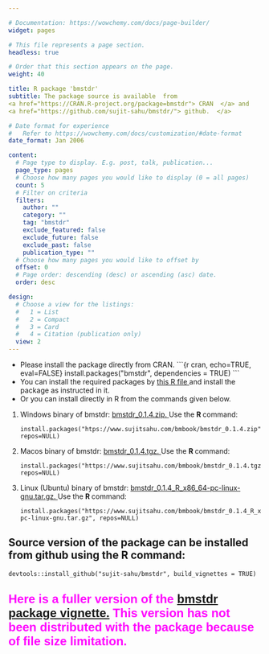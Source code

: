 ```yaml
---

# Documentation: https://wowchemy.com/docs/page-builder/
widget: pages

# This file represents a page section.
headless: true

# Order that this section appears on the page.
weight: 40

title: R package 'bmstdr'
subtitle: The package source is available  from
<a href="https://CRAN.R-project.org/package=bmstdr"> CRAN  </a> and 
<a href="https://github.com/sujit-sahu/bmstdr/"> github.  </a>

# Date format for experience
#   Refer to https://wowchemy.com/docs/customization/#date-format
date_format: Jan 2006

content:
  # Page type to display. E.g. post, talk, publication...
  page_type: pages
  # Choose how many pages you would like to display (0 = all pages)
  count: 5
  # Filter on criteria
  filters:
    author: ""
    category: ""
    tag: "bmstdr"
    exclude_featured: false
    exclude_future: false
    exclude_past: false
    publication_type: ""
  # Choose how many pages you would like to offset by
  offset: 0
  # Page order: descending (desc) or ascending (asc) date.
  order: desc

design:
  # Choose a view for the listings:
  #   1 = List
  #   2 = Compact
  #   3 = Card
  #   4 = Citation (publication only)
  view: 2
---
```



<ul>
<li> Please install the package directly from CRAN. 
```{r cran, echo=TRUE, eval=FALSE}
install.packages("bmstdr", dependencies = TRUE)
```

<li> You can install the required packages by  <a href="/bmbook/install-bmstdr.R"> this R file </a> and install the package as instructed in it.
<li> Or you can install directly  in R from the commands given  below.
</ul> 

<ol>
<li> Windows binary of bmstdr:   <a href="/bmbook/bmstdr_0.1.4.zip">  bmstdr_0.1.4.zip. </a> Use the <b> R </b> command:

```{r win, echo=TRUE, eval=FALSE}
install.packages("htps://www.sujitsahu.com/bmbook/bmstdr_0.1.4.zip", repos=NULL)
```

<li> Macos binary of bmstdr:  <a href="https://www.sujitsahu.com/bmbook/bmstdr_0.1.4.tgz">  bmstdr_0.1.4.tgz. </a> Use the <b> R </b>  command:


```{r mac, echo=TRUE, eval=FALSE}
install.packages("https://www.sujitsahu.com/bmbook/bmstdr_0.1.4.tgz", repos=NULL)
```

<li> Linux (Ubuntu) binary of bmstdr:
<a href="bmstdr_0.1.4_R_x86_64-pc-linux-gnu.tar.gz"> bmstdr_0.1.4_R_x86_64-pc-linux-gnu.tar.gz.  </a>Use the <b> R </b>  command:


```{r linux, echo=TRUE, eval=FALSE}
install.packages("https://www.sujitsahu.com/bmbook/bmstdr_0.1.4_R_x86_64-pc-linux-gnu.tar.gz", repos=NULL)
```

</ol>

<h2>
 Source version of the package can be installed from github using the <b> R </b> command:
</h2>

```{r source, echo=TRUE, eval=FALSE}
devtools::install_github("sujit-sahu/bmstdr", build_vignettes = TRUE)
```


<h2>
<font color="#FF00FF" face="arial" size="5"> Here is a fuller version of the   <a href="/bmbook/bmstdr-full_vignette.html"> bmstdr package vignette.</a> This version has not been distributed with the package because of file size limitation.</a> </font>
</h2>

